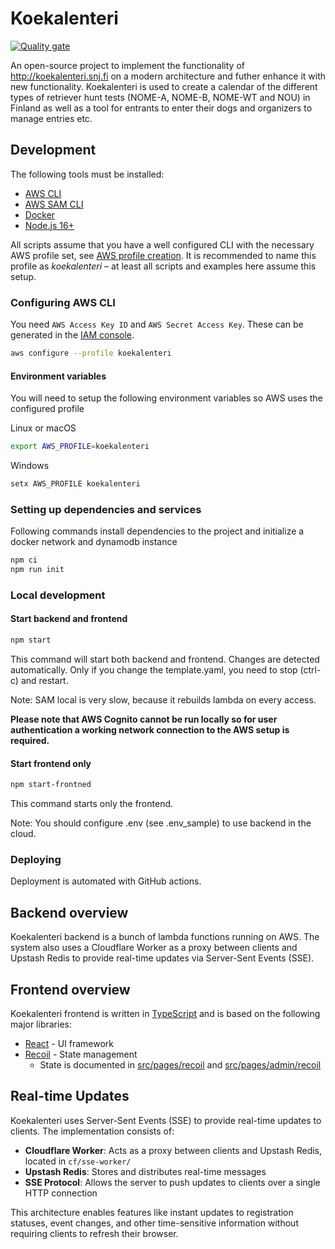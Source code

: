 # Koekalenteri

[![Quality gate](https://sonarcloud.io/api/project_badges/quality_gate?project=koekalenteri_koekalenteri)](https://sonarcloud.io/dashboard?id=koekalenteri_koekalenteri)

An open-source project to implement the functionality of <http://koekalenteri.snj.fi> on a modern architecture and futher enhance it with new functionality. Koekalenteri is used to create a calendar of the different types of retriever hunt tests (NOME-A, NOME-B, NOME-WT and NOU) in Finland as well as a tool for entrants to enter their dogs and organizers to manage entries etc.

## Development

The following tools must be installed:

* [AWS CLI](https://aws.amazon.com/cli/)
* [AWS SAM CLI](https://docs.aws.amazon.com/serverless-application-model/latest/developerguide/what-is-sam.html)
* [Docker](https://www.docker.com/get-started)
* [Node.js 16+](https://nodejs.org/)

All scripts assume that you have a well configured CLI with the necessary AWS profile set, see [AWS profile creation](https://docs.aws.amazon.com/cli/latest/userguide/cli-configure-profiles.html). It is recommended to name this profile as *koekalenteri* – at least all scripts and examples here assume this setup.

### Configuring AWS CLI

You need `AWS Access Key ID` and `AWS Secret Access Key`. These can be generated in the [IAM console](https://console.aws.amazon.com/iam/).

```bash
aws configure --profile koekalenteri
```

#### Environment variables

You will need to setup the following environment variables so AWS uses the configured profile

Linux or macOS

```bash
export AWS_PROFILE=koekalenteri
```

Windows

```ps1
setx AWS_PROFILE koekalenteri
```

### Setting up dependencies and services

Following commands install dependencies to the project and initialize a docker network and dynamodb instance

```bash
npm ci
npm run init
```

### Local development

#### Start backend and frontend

```bash
npm start
```

This command will start both backend and frontend.
Changes are detected automatically. Only if you change the template.yaml, you need to stop (ctrl-c) and restart.

Note: SAM local is very slow, because it rebuilds lambda on every access.

**Please note that AWS Cognito cannot be run locally so for user authentication a working network connection to the AWS setup is required.**

#### Start frontend only

```bash
npm start-frontned
```

This command starts only the frontend.

Note: You should configure .env (see .env_sample) to use backend in the cloud.

### Deploying

Deployment is automated with GitHub actions.

## Backend overview

Koekalenteri backend is a bunch of lambda functions running on AWS. The system also uses a Cloudflare Worker as a proxy between clients and Upstash Redis to provide real-time updates via Server-Sent Events (SSE).

## Frontend overview

Koekalenteri frontend is written in [TypeScript](https://www.typescriptlang.org/) and is based on the following major libraries:

* [React](https://reactjs.org/) - UI framework
* [Recoil](https://recoiljs.org/) - State management
  * State is documented in [src/pages/recoil](src/pages/recoil/README.md) and [src/pages/admin/recoil](src/pages/admin/recoil/README.md)

## Real-time Updates

Koekalenteri uses Server-Sent Events (SSE) to provide real-time updates to clients. The implementation consists of:

* **Cloudflare Worker**: Acts as a proxy between clients and Upstash Redis, located in `cf/sse-worker/`
* **Upstash Redis**: Stores and distributes real-time messages
* **SSE Protocol**: Allows the server to push updates to clients over a single HTTP connection

This architecture enables features like instant updates to registration statuses, event changes, and other time-sensitive information without requiring clients to refresh their browser.
